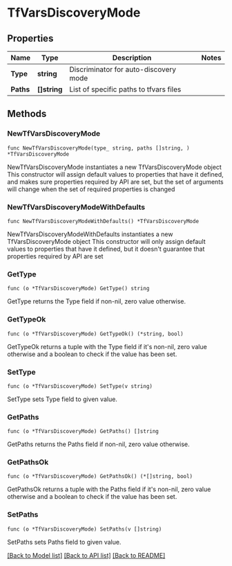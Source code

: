 # TfVarsDiscoveryMode

## Properties

Name | Type | Description | Notes
------------ | ------------- | ------------- | -------------
**Type** | **string** | Discriminator for auto-discovery mode | 
**Paths** | **[]string** | List of specific paths to tfvars files | 

## Methods

### NewTfVarsDiscoveryMode

`func NewTfVarsDiscoveryMode(type_ string, paths []string, ) *TfVarsDiscoveryMode`

NewTfVarsDiscoveryMode instantiates a new TfVarsDiscoveryMode object
This constructor will assign default values to properties that have it defined,
and makes sure properties required by API are set, but the set of arguments
will change when the set of required properties is changed

### NewTfVarsDiscoveryModeWithDefaults

`func NewTfVarsDiscoveryModeWithDefaults() *TfVarsDiscoveryMode`

NewTfVarsDiscoveryModeWithDefaults instantiates a new TfVarsDiscoveryMode object
This constructor will only assign default values to properties that have it defined,
but it doesn't guarantee that properties required by API are set

### GetType

`func (o *TfVarsDiscoveryMode) GetType() string`

GetType returns the Type field if non-nil, zero value otherwise.

### GetTypeOk

`func (o *TfVarsDiscoveryMode) GetTypeOk() (*string, bool)`

GetTypeOk returns a tuple with the Type field if it's non-nil, zero value otherwise
and a boolean to check if the value has been set.

### SetType

`func (o *TfVarsDiscoveryMode) SetType(v string)`

SetType sets Type field to given value.


### GetPaths

`func (o *TfVarsDiscoveryMode) GetPaths() []string`

GetPaths returns the Paths field if non-nil, zero value otherwise.

### GetPathsOk

`func (o *TfVarsDiscoveryMode) GetPathsOk() (*[]string, bool)`

GetPathsOk returns a tuple with the Paths field if it's non-nil, zero value otherwise
and a boolean to check if the value has been set.

### SetPaths

`func (o *TfVarsDiscoveryMode) SetPaths(v []string)`

SetPaths sets Paths field to given value.



[[Back to Model list]](../README.md#documentation-for-models) [[Back to API list]](../README.md#documentation-for-api-endpoints) [[Back to README]](../README.md)



